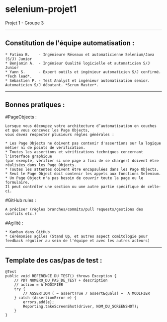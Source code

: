 # selenium-projet1
 Projet 1 - Groupe 3
 
---------------------------------------
Constitution de l'équipe automatisation :
---------------------------------------

    * Fatima B.    - Ingénieure Réseaux et automaticienne Selenium/Java (S/J) Junior
    * Benjamin A.  - Ingénieur Qualité logicielle et automaticien S/J Junior
    * Yann S.      - Expert outils et ingénieur automaticien S/J confirmé. *Tech lead*.
    * Sébastien P. - Test Analyst et ingénieur automatisation senior. Automaticien S/J débutant. *Scrum Master*. 

------------------
 Bonnes pratiques :
------------------

#PageObjects :


    Lorsque vous découpez votre architecture d’automatisation en couches et que vous concevez les Page Objects, 
    vous devez respecter plusieurs règles générales :
    
    * Les Page Objects ne doivent pas contenir d'assertions sur la logique métier ni de points de vérification.
    * Toutes les assertions et vérifications techniques concernant l'interface graphique 
    (par exemple, vérifier si une page a fini de se charger) doivent être réalisées dans les Page Objects.
    * Toutes les attentes doivent être encapsulées dans les Page Objects.
    * Seul le Page Object doit contenir les appels aux fonctions Selenium.
    * Un Page Object n'a pas besoin de couvrir toute la page ou le formulaire. 
    Il peut contrôler une section ou une autre partie spécifique de celle-ci.

#GitHub rules :

    A préciser (règles branches/commits/pull requests/gestions des conflits etc.)

#Agilité :

    * Kanban dans GitHub
    * Cérémonies agiles (Stand Up, et autres aspect comitologie pour feedback régulier au sein de l'équipe et avec les autres acteurs)

------------------------------
Template des cas/pas de test :
------------------------------

    @Test
    public void REFERENCE_DU_TEST() throws Exception {
        // PDT NUMERO_DU_PAS_DE_TEST + description
        // action = A MODIFIER
        try {
            // ASSERTION ( = assertTrue / assertEquals) =  A MODIFIER
        } catch (AssertionError e) {
            errors.add(e);
            Reporting.takeScreenShot(driver, NOM_DU_SCREENSHOT);
        }
    }
